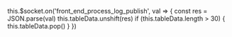 this.$socket.on('front_end_process_log_publish', val => {
        const res = JSON.parse(val)
        this.tableData.unshift(res)
        if (this.tableData.length > 30) {
          this.tableData.pop()
        }
      })